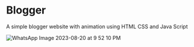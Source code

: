 # Blogger
A simple blogger website with animation using HTML CSS and Java Script

![WhatsApp Image 2023-08-20 at 9 52 10 PM](https://github.com/KomalR2003/Blogger/assets/138985585/fd6f1de0-c7f6-46e9-9e52-23fa2424c56e)
